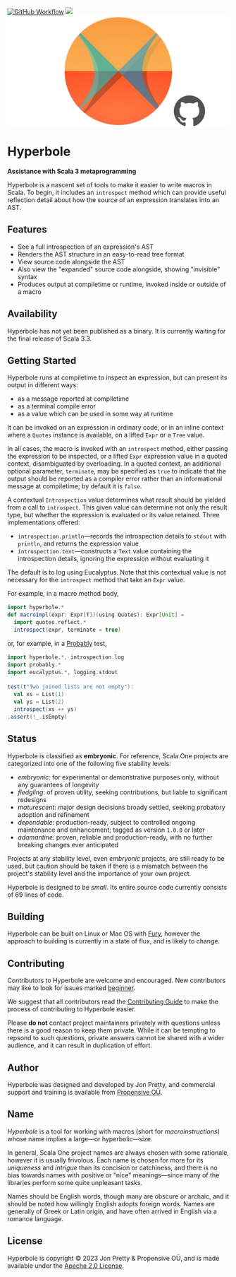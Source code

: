 [<img alt="GitHub Workflow" src="https://img.shields.io/github/actions/workflow/status/propensive/hyperbole/main.yml?style=for-the-badge" height="24">](https://github.com/propensive/hyperbole/actions)
[<img src="https://img.shields.io/discord/633198088311537684?color=8899f7&label=DISCORD&style=for-the-badge" height="24">](https://discord.gg/7b6mpF6Qcf)
<img src="/doc/images/github.png" valign="middle">

# Hyperbole

__Assistance with Scala 3 metaprogramming__

Hyperbole is a nascent set of tools to make it easier to write macros in Scala.
To begin, it includes an `introspect` method which can provide useful
reflection detail about how the source of an expression translates into an AST.

## Features

- See a full introspection of an expression's AST
- Renders the AST structure in an easy-to-read tree format
- View source code alongside the AST
- Also view the "expanded" source code alongside, showing "invisible" syntax
- Produces output at compiletime or runtime, invoked inside or outside of a macro


## Availability

Hyperbole has not yet been published as a binary. It is currently waiting for the
final release of Scala 3.3.

## Getting Started

Hyperbole runs at compiletime to inspect an expression, but can present its
output in different ways:
- as a message reported at compiletime
- as a terminal compile error
- as a value which can be used in some way at runtime

It can be invoked on an expression in ordinary code, or in an inline context
where a `Quotes` instance is available, on a lifted `Expr` or a `Tree` value.

In all cases, the macro is invoked with an `introspect` method, either passing
the expression to be inspected, or a lifted `Expr` expression value in a quoted
context, disambiguated by overloading. In a quoted context, an additional
optional parameter, `terminate`, may be specified as `true` to indicate that
the output should be reported as a compiler error rather than an informational
message at compiletime; by default it is `false`.

A contextual `Introspection` value determines what result should be yielded
from a call to `introspect`. This given value can determine not only the result
type, but whether the expression is evaluated or its value retained. Three
implementations offered:

- `introspection.println`—records the introspection details to `stdout` with
  `println`, and returns the expression value
- `introspection.text`—constructs a `Text` value containing the introspection
  details, ignoring the expression without evaluating it

The default is to log using Eucalyptus. Note that this contextual value is not
necessary for the `introspect` method that take an `Expr` value.

For example, in a macro method body,
```scala
import hyperbole.*
def macroImpl(expr: Expr[T])(using Quotes): Expr[Unit] =
  import quotes.reflect.*
  introspect(expr, terminate = true)
```
or, for example, in a [Probably](https://github.com/propensive/probably/) test,
```scala
import hyperbole.*, introspection.log
import probably.*
import eucalyptus.*, logging.stdout

test(t"Two joined lists are not empty"):
  val xs = List(1)
  val ys = List(2)
  introspect(xs ++ ys)
.assert(!_.isEmpty)

```



## Status

Hyperbole is classified as __embryonic__. For reference, Scala One projects are
categorized into one of the following five stability levels:

- _embryonic_: for experimental or demonstrative purposes only, without any guarantees of longevity
- _fledgling_: of proven utility, seeking contributions, but liable to significant redesigns
- _maturescent_: major design decisions broady settled, seeking probatory adoption and refinement
- _dependable_: production-ready, subject to controlled ongoing maintenance and enhancement; tagged as version `1.0.0` or later
- _adamantine_: proven, reliable and production-ready, with no further breaking changes ever anticipated

Projects at any stability level, even _embryonic_ projects, are still ready to
be used, but caution should be taken if there is a mismatch between the
project's stability level and the importance of your own project.

Hyperbole is designed to be _small_. Its entire source code currently consists
of 69 lines of code.

## Building

Hyperbole can be built on Linux or Mac OS with [Fury](/propensive/fury), however
the approach to building is currently in a state of flux, and is likely to
change.

## Contributing

Contributors to Hyperbole are welcome and encouraged. New contributors may like to look for issues marked
<a href="https://github.com/propensive/hyperbole/labels/beginner">beginner</a>.

We suggest that all contributors read the [Contributing Guide](/contributing.md) to make the process of
contributing to Hyperbole easier.

Please __do not__ contact project maintainers privately with questions unless
there is a good reason to keep them private. While it can be tempting to
repsond to such questions, private answers cannot be shared with a wider
audience, and it can result in duplication of effort.

## Author

Hyperbole was designed and developed by Jon Pretty, and commercial support and training is available from
[Propensive O&Uuml;](https://propensive.com/).



## Name

_Hyperbole_ is a tool for working with macros (short for _macroinstructions_) whose name implies a large—or hyperbolic—size.

In general, Scala One project names are always chosen with some rationale, however it is usually
frivolous. Each name is chosen for more for its _uniqueness_ and _intrigue_ than its concision or
catchiness, and there is no bias towards names with positive or "nice" meanings—since many of the
libraries perform some quite unpleasant tasks.

Names should be English words, though many are obscure or archaic, and it should be noted how
willingly English adopts foreign words. Names are generally of Greek or Latin origin, and have
often arrived in English via a romance language.

## License

Hyperbole is copyright &copy; 2023 Jon Pretty & Propensive O&Uuml;, and is made available under the
[Apache 2.0 License](/license.md).
